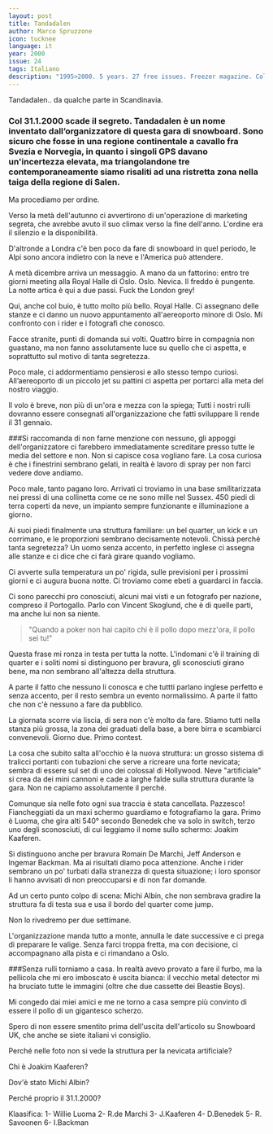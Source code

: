 ```yaml
---
layout: post
title: Tandadalen
author: Marco Spruzzone
icon: tucknee
language: it
year: 2000
issue: 24
tags: Italiano
description: "1995>2000. 5 years. 27 free issues. Freezer magazine. Col 31.1.2000 scade il segreto. Tandadalen è un nome inventato dall’organizzatore di questa gara di snowboard. Sono sicuro che fosse in una regione continentale a cavallo fra Svezia e Norvegia,"
---
```


Tandadalen.. da qualche parte in Scandinavia.

### Col 31.1.2000 scade il segreto. Tandadalen è un nome inventato dall’organizzatore di questa gara di snowboard. Sono sicuro che fosse in una regione continentale a cavallo fra Svezia e Norvegia, in quanto i singoli GPS davano un'incertezza elevata, ma triangolandone tre contemporaneamente siamo risaliti ad una ristretta zona nella taiga della regione di Salen.

Ma procediamo per ordine.

Verso la metà dell'autunno ci avvertirono di un'operazione di marketing segreta, che avrebbe avuto il suo climax verso la fine dell'anno. L'ordine era il silenzio e la disponibilità.

D'altronde a Londra c'è ben poco da fare di snowboard in quel periodo, le Alpi sono ancora indietro con la neve e l'America può attendere.

A metà dicembre arriva un messaggio. A mano da un fattorino: entro tre giorni meeting alla Royal Halle di Oslo. Oslo. Nevica. Il freddo è pungente. La notte artica è qui a due passi. Fuck the London grey!

Qui, anche col buio, è tutto molto più bello. Royal Halle. Ci assegnano delle stanze e ci danno un nuovo appuntamento all'aereoporto minore di Oslo. Mi confronto con i rider e i fotografi che conosco.

Facce stranite, punti di domanda sui volti. Quattro birre in compagnia non guastano, ma non fanno assolutamente luce su quello che ci aspetta, e soprattutto sul motivo di tanta segretezza.

Poco male, ci addormentiamo pensierosi e allo stesso tempo curiosi.
All’aereoporto di un piccolo jet su pattini ci aspetta per portarci alla meta del nostro viaggio.

Il volo è breve, non più di un'ora e mezza con la spiega; Tutti i nostri rulli dovranno essere consegnati all'organizzazione che fatti sviluppare li rende il 31 gennaio.

###Si raccomanda di non farne menzione con nessuno, gli appoggi dell'organizzatore ci farebbero immediatamente screditare presso tutte le media del settore e non. Non si capisce cosa vogliano fare.  La cosa curiosa è che i finestrini sembrano gelati, in realtà è lavoro di spray per non farci vedere dove andiamo.

Poco male, tanto pagano loro. Arrivati ci troviamo in una base smilitarizzata nei pressi di una collinetta come ce ne sono mille nel Sussex. 450 piedi di terra coperti da neve, un impianto sempre funzionante e illuminazione a giorno.

Ai suoi piedi finalmente una struttura familiare: un bel quarter, un kick e un corrimano, e le proporzioni sembrano decisamente notevoli. Chissà perché tanta segretezza?
Un uomo senza accento, in perfetto inglese ci assegna alle stanze e ci dice che ci farà girare quando vogliamo.

Ci avverte sulla temperatura un po' rigida, sulle previsioni per i prossimi giorni e ci augura buona notte. Ci troviamo come ebeti a guardarci in faccia.

Ci sono parecchi pro conosciuti, alcuni mai visti e un fotografo per nazione, compreso il Portogallo.
Parlo con Vincent Skoglund, che è di quelle parti, ma anche lui non sa niente.

>"Quando a poker non hai capito chi è il pollo dopo mezz'ora, il pollo sei tu!"

Questa frase mi ronza in testa per tutta la notte. L'indomani c'è il training di quarter e i soliti nomi si distinguono per bravura, gli sconosciuti girano bene, ma non sembrano all'altezza della struttura.

A parte il fatto che nessuno li conosca e che tuttti parlano inglese perfetto e senza accento, per il resto sembra un evento normalissimo. A parte il fatto che non c'è nessuno a fare da pubblico.

La giornata scorre via liscia, di sera non c'è molto da fare. Stiamo tutti nella stanza più grossa, la zona dei graduati della base, a bere birra e scambiarci convenevoli. Giorno due. Primo contest.

La cosa che subito salta all'occhio è la nuova struttura: un grosso sistema di tralicci portanti con tubazioni che serve a ricreare una forte nevicata; sembra di essere sul set di uno dei colossal di Hollywood. Neve "artificiale" si crea da dei mini cannoni e cade a larghe falde sulla struttura durante la gara. Non ne capiamo assolutamente il perché.

Comunque sia nelle foto ogni sua traccia è stata cancellata. Pazzesco! Fiancheggiati da un maxi schermo guardiamo e fotografiamo la gara. Primo è Luoma, che gira alti 540° secondo Benedek che va solo in switch, terzo uno degli sconosciuti, di cui leggiamo il nome sullo schermo: Joakim Kaaferen.

Si distinguono anche per bravura Romain De Marchi, Jeff Anderson e Ingemar Backman. Ma ai risultati diamo poca attenzione. Anche i rider sembrano un po' turbati dalla stranezza di questa situazione; i loro sponsor li hanno avvisati di non preoccuparsi e di non far domande.

Ad un certo punto colpo di scena: Michi Albin, che non sembrava gradire la struttura fa di testa sua e usa il bordo del quarter come jump.

Non lo rivedremo per due settimane.

L'organizzazione manda tutto a monte, annulla le date successive e ci prega di preparare le valige. Senza farci troppa fretta, ma con decisione, ci accompagnano alla pista e ci rimandano a Oslo.

###Senza rulli torniamo a casa. In realtà avevo provato a fare il furbo, ma la pellicola che mi ero imboscato è uscita bianca: il vecchio metal detector mi ha bruciato tutte le immagini (oltre che due cassette dei Beastie Boys).

Mi congedo dai miei amici e me ne torno a casa sempre più convinto di essere il pollo di un gigantesco scherzo.

Spero di non essere smentito prima dell'uscita dell'articolo su Snowboard UK, che anche se siete italiani vi consiglio.

Perché nelle foto non si vede la struttura per la nevicata artificiale?

Chi è Joakim Kaaferen?

Dov'è stato Michi Albin?

Perché proprio il 31.1.2000?

Klaasifica: 1- Willie Luoma 2- R.de Marchi 3- J.Kaaferen 4- D.Benedek 5- R. Savoonen 6- I.Backman
